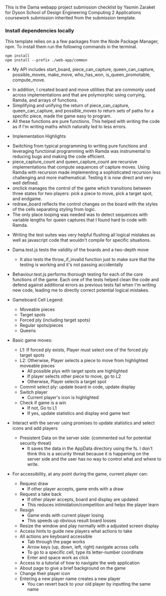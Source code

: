 This is the Dama webapp project submission checklist by Yasmin Zaraket for Dyson School of Design Engineering Computing 2 Applications coursework submission inherited from the submission template.

### Install dependencies locally
This template relies on a a few packages from the Node Package Manager, npm.
To install them run the following commands in the terminal.
```properties
npm install
npm install --prefix ./web-app/common
```

* My API includes start_board, piece_can_capture, queen_can_capture, possible_moves, make_move, who_has_won, is_queen_promotable, compute_move. 
- In addition, I created board and move utilities that are commonly used across implementations and that are polymorphic using currying, Ramda, and arrays of functions.
- Simplifying and unifying the return of piece_can_capture, queen_can_capture, and possible_moves to return sets of paths for a specific piece, made the game easy to program. 
- All these functions are pure functions. This helped with writing the code as if I'm writing maths which naturally led to less errors.



* Implementation Highlights
- Switching from typical programming to writing pure functions and leveraging functoinal programming with Ramda was instrumental to reducing bugs and making the code efficient.
- piece_capture_count and queen_capture_count are recursive implementations that compute sequences of capture moves. Using Ramda with recursion made implementing a sophisticated recursion less challenging and more mathematical. Testing it is now direct and very well defined.
- onclick manages the control of the game which transitions between three states for two players: pick a piece to move, pick a target spot, and endgame.
- redraw_board reflects the control changes on the board with the styles of the cells separating styling from logic.
- The only place looping was needed was to detect sequences with variable lengths for queen captures that I found hard to code with Ramda. 

* Writing the test suites was very helpful flushing all logical mistakes as well as javascript code that wouldn't compile for specific situations. 
- Dama.test.js tests the validity of the boards and a two-depth move 
  - It also tests the throw_if_invalid function just to make sure that the testing is working and it's not passing accidentally 
- Behaviour.test.js performs thorough testing for each of the core functions of the game. Each one of the tests helped clean the code and defend against additional errors as previous tests fail when I'm writing new code, leading me to directly correct potential logical mistakes.


- Gameboard Cell Legend:
  - Moveable pieces 
  - Target spots
  - Forced ply (including target spots)
  - Regular spots/pieces
  - Queens

- Basic game moves:
  - L1: If forced ply exists, Player must select one of the forced ply target spots
  - L2: Otherwise, Player selects a piece to move from highlighted moveable pieces
    - All possible plys with target spots are highlighted
    - If player selects other piece to move, go to L2
    - Otherwise, Player selects a target spot
  - Commit select ply: update board in code, update display 
  - Switch player
    - Current player's icon is highlighted
  - Check if game is a win
    - If not, Go to L1
    - If yes, update statistics and display end game text

- Interact with the server using promises to update statistics and select icons and add players
  - Presistent Data on the server side: (commented out for potential security threat)
    - It saves the data in the AppData directory using the fs. I don't think this is a security threat because it is happening on the server side and the user has no way to control what and where to write.
  
- For accessibility, at any point during the game, current player can:
  - Request draw
    - If other player accepts, game ends with a draw
  - Request a take back
    - If other player accepts, board and display are updated
    - This reduces intimidation/competition and helps the player learn
  - Resign
    - Game ends with current player losing
    - This speeds up obvious result board losses
  - Resize the window and play normally with a adjusted screen display
  - Access hints to guide new players what actions to take
  - All actions are keyboard accessible 
      - Tab through the page works
      - Arrow keys (up, down, left, right) navigate across cells
      - To go to a specific cell, type its letter-number coordinate
      - Enter and space work as click
  - Access to a tutorial of how to navigate the web application
  - About page to give a brief background on the game
  - Change their player icon 
  - Entering a new player name creates a new player
    - You can revert back to your old player by inputting the same name
